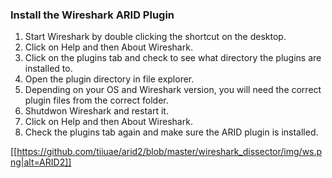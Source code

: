 ### Install the Wireshark ARID Plugin

1) Start Wireshark by double clicking the shortcut on the desktop.
2) Click on Help and then About Wireshark.
3) Click on the plugins tab and check to see what directory the plugins are installed to.
4) Open the plugin directory in file explorer.
5) Depending on your OS and Wireshark version, you will need the correct plugin files from the correct folder.
6) Shutdwon Wireshark and restart it.
7) Click on Help and then About Wireshark.
8) Check the plugins tab again and make sure the ARID plugin is installed.

[[https://github.com/tiiuae/arid2/blob/master/wireshark_dissector/img/ws.png|alt=ARID2]]
